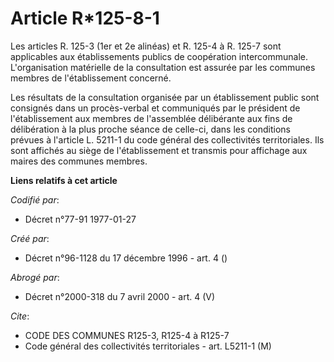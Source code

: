 # Article R*125-8-1

Les articles R. 125-3 (1er et 2e alinéas) et R. 125-4 à R. 125-7 sont applicables aux établissements publics de coopération
intercommunale. L'organisation matérielle de la consultation est assurée par les communes membres de l'établissement
concerné.

Les résultats de la consultation organisée par un établissement public sont consignés dans un procès-verbal et communiqués
par le président de l'établissement aux membres de l'assemblée délibérante aux fins de délibération à la plus proche séance
de celle-ci, dans les conditions prévues à l'article L. 5211-1 du code général des collectivités territoriales. Ils sont
affichés au siège de l'établissement et transmis pour affichage aux maires des communes membres.

**Liens relatifs à cet article**

_Codifié par_:

  - Décret n°77-91 1977-01-27

_Créé par_:

  - Décret n°96-1128 du 17 décembre 1996 - art. 4 ()

_Abrogé par_:

  - Décret n°2000-318 du 7 avril 2000 - art. 4 (V)

_Cite_:

  - CODE DES COMMUNES R125-3, R125-4 à R125-7
  - Code général des collectivités territoriales - art. L5211-1 (M)
